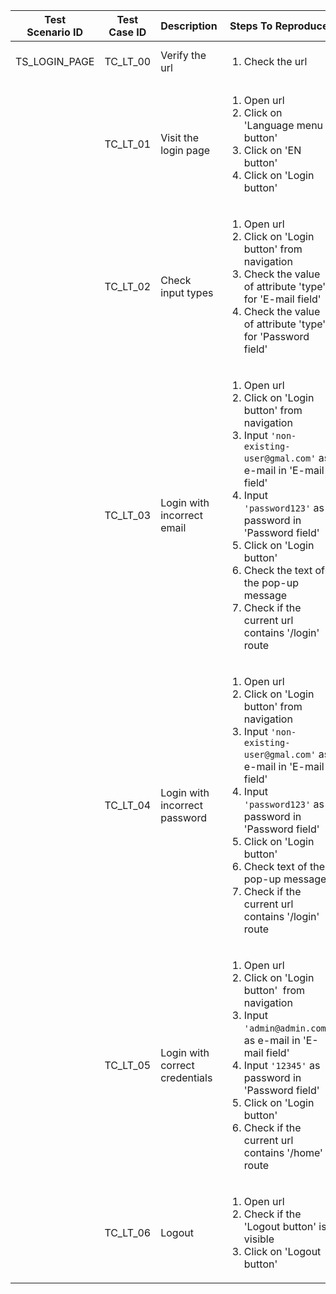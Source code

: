 | Test<br>Scenario ID | Test Case ID | Description                    | Steps To Reproduce                                                                                                                                                                                                                                                                                                              | Expected Results                                                                                                                                                                                            | Actual Results |
| ------------------- | ------------ | ------------------------------ | ------------------------------------------------------------------------------------------------------------------------------------------------------------------------------------------------------------------------------------------------------------------------------------------------------------------------------- |-------------------------------------------------------------------------------------------------------------------------------------------------------------------------------------------------------------| -------------- |
| TS_LOGIN_PAGE       | TC_LT_00     | Verify the url                 | <ol><li>Check the url</li></ol>                                                                                                                                                                                                                                                             | 'https[]()://vue-demo.daniel-avellaneda.com'                                                                                                                                                    |                |
|                     | TC_LT_01     | Visit the login page           | <ol> <li>Open url</li><li>Click on 'Language menu button'</li><li>Click on 'EN button'</li><li>Click on 'Login button'</li></ol>                                                                                                                                                                                                                  | English language will be selected<br>User will be redirected to the login page                                                                                                                              |                |
|                     | TC_LT_02     | Check input types              | <ol> <li>Open url</li><li> Click on 'Login button' from navigation</li><li>Check the value of attribute 'type' for 'E-mail field'</li><li> Check the value of attribute 'type' for 'Password field'</li></ol>                                                                                                                                   | User will be redirected to the login page<br>Value of the 'E-mail field' for attribute 'type' will be 'email'<br>Value of the 'Password field' for attribute 'type' will be 'password'                      |                |
|                     | TC_LT_03     | Login with incorrect email     | <ol><li>Open url</li><li>Click on 'Login button' from navigation</li><li> Input ``'non-existing-user@gmal.com'`` as e-mail in 'E-mail field'</li><li>Input ``'password123'`` as password in 'Password field'</li><li> Click on 'Login button'</li><li> Check the text of the pop-up message</li><li>Check if the current url contains '/login' route</li></ol> | User will be redirected to the login page<br>User will fail to login<br>Text of the pop-up message will be 'User does not exist'<br>Url will be <br>'https[]()://vue-demo.daniel-avellaneda.com/login' <br> |                |
|                     | TC_LT_04     | Login with incorrect password  | <ol><li>Open url</li><li>Click on 'Login button' from navigation</li><li>Input ``'non-existing-user@gmal.com'`` as e-mail in 'E-mail field'</li><li>Input ``'password123'`` as password in 'Password field'</li><li>Click on 'Login button'</li><li>Check text of the pop-up message</li><li>Check if the current url contains '/login' route</li></ol>     | User will be redirected to the login page<br>User will fail to login<br>Text of the pop-up message will be 'Wrong password'<br>Url will be <br>'https[]()://vue-demo.daniel-avellaneda.com/login' <br>      |                |
|                     | TC_LT_05     | Login with correct credentials | <ol><li>Open url</li><li>Click on 'Login button'  from navigation</li><li>Input ``'admin@admin.com'`` as e-mail in 'E-mail field'</li><li>Input ``'12345'`` as password in 'Password field'</li><li>Click on 'Login button'</li><li>Check if the current url contains '/home' route</li></ol>                                                             | User will be redirected to the login page<br>User will be successfully logged in<br>User will be redirected to the home page<br>Url will be <br>'https[]()://vue-demo.daniel-avellaneda.com/login' <br>     |                |
|                     | TC_LT_06     | Logout                         | <ol><li>Open url</li><li>Check if the 'Logout button' is visible</li><li>Click on 'Logout button'</li></ol>                                                                                                                                                                                                                                     | Logout button is visible<br>User will be logged out                                                                                                                                                         |                |